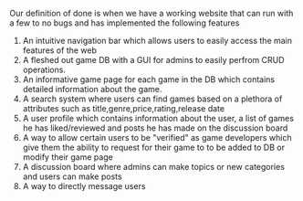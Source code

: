 <p> Our definition of done is when we have a working website that can run with a few to no bugs and 
 has implemented the following features </p>
 
 1. An intuitive navigation bar which allows users to easily access the main features of the web
 2. A fleshed out game DB with a GUI for admins to easily perfrom CRUD operations.
 3. An informative game page for each game in the DB which contains detailed information about the game.
 4. A search system where users can find games based on a plethora of attributes such as title,genre,price,rating,release date
 5. A user profile which contains information about the user, a list of games he has liked/reviewed and posts he has made on the
     discussion board
 6. A way to allow certain users to be "verified" as game developers which give them the ability to request for their game to 
    to be added to DB or modify their game page
 7. A discussion board where admins can make topics or new categories and users can make posts
 8. A way to directly message users
